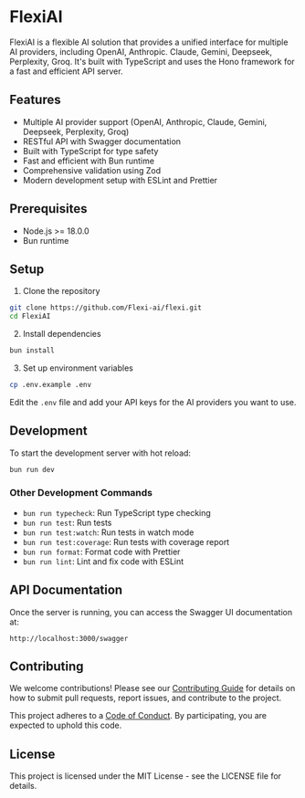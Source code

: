 # FlexiAI

FlexiAI is a flexible AI solution that provides a unified interface for multiple AI providers, including OpenAI, Anthropic. Claude, Gemini, Deepseek, Perplexity, Groq. It's built with TypeScript and uses the Hono framework for a fast and efficient API server.

## Features

- Multiple AI provider support (OpenAI, Anthropic, Claude, Gemini, Deepseek, Perplexity, Groq)
- RESTful API with Swagger documentation
- Built with TypeScript for type safety
- Fast and efficient with Bun runtime
- Comprehensive validation using Zod
- Modern development setup with ESLint and Prettier

## Prerequisites

- Node.js >= 18.0.0
- Bun runtime

## Setup

1. Clone the repository

```bash
git clone https://github.com/Flexi-ai/flexi.git
cd FlexiAI
```

2. Install dependencies

```bash
bun install
```

3. Set up environment variables

```bash
cp .env.example .env
```

Edit the `.env` file and add your API keys for the AI providers you want to use.

## Development

To start the development server with hot reload:

```bash
bun run dev
```

### Other Development Commands

- `bun run typecheck`: Run TypeScript type checking
- `bun run test`: Run tests
- `bun run test:watch`: Run tests in watch mode
- `bun run test:coverage`: Run tests with coverage report
- `bun run format`: Format code with Prettier
- `bun run lint`: Lint and fix code with ESLint

## API Documentation

Once the server is running, you can access the Swagger UI documentation at:

```
http://localhost:3000/swagger
```

## Contributing

We welcome contributions! Please see our [Contributing Guide](CONTRIBUTING.md) for details on how to submit pull requests, report issues, and contribute to the project.

This project adheres to a [Code of Conduct](CODE_OF_CONDUCT.md). By participating, you are expected to uphold this code.

## License

This project is licensed under the MIT License - see the LICENSE file for details.
